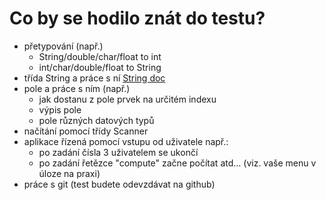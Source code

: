 
# Co by se hodilo znát do testu?
- přetypování (např.)
  - String/double/char/float to int
  - int/char/double/float to String
- třída String a práce s ní [String doc](https://docs.oracle.com/en/java/javase/11/docs/api/java.base/java/lang/String.html)
- pole a práce s ním (např.)
  - jak dostanu z pole prvek na určitém indexu
  - výpis pole
  - pole různých datových typů
- načítání pomocí třídy Scanner
- aplikace řízená pomocí vstupu od uživatele např.:
  - po zadání čísla 3 uživatelem se ukončí
  - po zadání řetězce "compute" začne počítat atd... (viz. vaše menu v úloze na praxi)
- práce s git (test budete odevzdávat na github)
